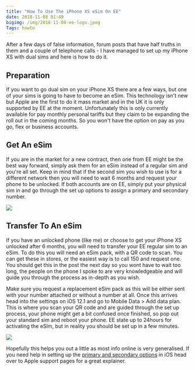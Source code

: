 ```yaml
---
title: "How To Use The iPhone XS eSim On EE"
date: 2018-11-08 01:49
bigimg: /img/2018-11-08-ee-logo.jpeg
Tags: howto
---
```

After a few days of false information, forum posts that have half truths in them and a couple of telephone calls - I have managed to set up my iPhone XS with dual sims and here is how to do it.

## Preparation
If you want to go dual sim on your iPhone XS there are a few ways, but one of your sims is going to have to become an eSim. This technology isn't new but Apple are the first to do it mass market and in the UK it is only supported by EE at the moment. Unfortunately this is only currently available for pay monthly personal tariffs but they claim to be expanding the roll out in the coming months. So you won't have the option on pay as you go, flex or business accounts.

## Get An eSim
If you are in the market for a new contract, then one from EE might be the best way forward, simply ask them for an eSim instead of a regular sim and you're all set. Keep in mind that if the second sim you wish to use is for a different network then you will need to wait 6 months and request your phone to be unlocked. If both accounts are on EE, simply put your physical sim in and go through the set up options to assign a primary and secondary number.

![](https://gr36.com/img/2018-11-08-eSIm-setup-screenshots.png)

## Transfer To An eSim
If you have an unlocked phone (like me) or choose to get your iPhone XS unlocked after 6 months, you will need to transfer your EE regular sim to an eSim. To do this you will need an eSim pack, with a QR code to scan. You can get these in stores, or the easiest way is to call 150 and request one. You should get this in the post the next day so you wont have to wait too long, the people on the phone I spoke to are very knowledgeable and will guide you through the process as in-depth as you wish.

Make sure you request a replacement eSim pack as this will be either sent with your number attached or without a number at all. Once this arrives head into the settings on iOS 12.1 and go to Mobile Data > Add data plan. This is where you scan your QR code and are guided through the set up process, your phone might get a bit confused once finished, so pop out your standard sim and reboot your phone. EE state up to 24hours for activating the eSIm, but in reality you should be set up in a few minutes.

![](https://gr36.com/img/2018-11-08-dual-sim-screenshots.png)

Hopefully this helps you out a little as most info online is very generalised. If you need help in setting up the [primary and secondary options](https://support.apple.com/en-gb/HT209044) in iOS head over to Apple support pages for a great explainer.
